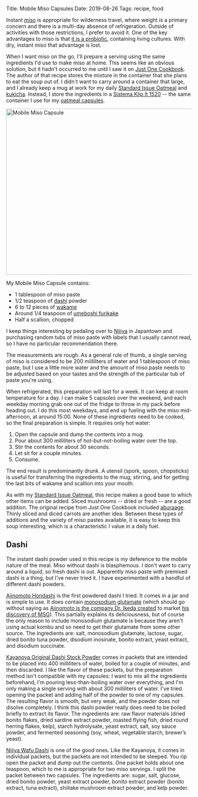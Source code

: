 Title: Mobile Miso Capsules
Date: 2019-08-26
Tags: recipe, food

Instant [miso](https://en.wikipedia.org/wiki/Miso_soup) is appropriate for wilderness travel, where weight is a primary concern and there is a multi-day absence of refrigeration. Outside of activities with those restrictions, I prefer to avoid it. One of the key advantages to miso is that [it is a probiotic](https://www.healthline.com/nutrition/why-miso-is-healthy), containing living cultures. With dry, instant miso that advantage is lost.

When I want miso on the go, I'll prepare a serving using the same ingredients I'd use to make miso at home. This seems like an obvious solution, but it hadn't occurred to me until I saw it on [Just One Cookbook](https://www.justonecookbook.com/homemade-instant-miso-soup/). The author of that recipe stores the mixture in the container that she plans to eat the soup out of. I didn't want to carry around a container that large, and I already keep a mug at work for my daily [Standard Issue Oatmeal](/2017/07/oatmeal/) and [kukicha](/2018/12/kukicha/). Instead, I store the ingredients in a [Sistema Klip It 1520](https://sistemaplastics.com/products/klip-it-rectangular/200ml-rectangle) -- the same container I use for my [oatmeal capsules](/2019/02/oatmeal-capsule/).

<a href="https://www.flickr.com/photos/pigmonkey/48628138037/in/dateposted/" title="Mobile Miso Capsule"><img src="https://live.staticflickr.com/65535/48628138037_405f904563_c.jpg" width="800" height="450" alt="Mobile Miso Capsule"></a>

My Mobile Miso Capsule contains:

* 1 tablespoon of miso paste
* 1/2 teaspoon of [dashi](https://en.wikipedia.org/wiki/Dashi) powder
* 6 to 12 pieces of [wakame](https://www.amazon.com/Emerald-Cove-Silver-Wakame-Seaweed/dp/B001BKNFSC/)
* Around 1/4 teaspoon of [umeboshi furikake](http://japangoldusa.com/furikake.html) 
* Half a scallion, chopped

I keep things interesting by pedaling over to [Nijiya](http://www.nijiya.com/) in Japantown and purchasing random tubs of miso paste with labels that I usually cannot read, so I have no particular recommendation there.

The measurements are rough. As a general rule of thumb, a single serving of miso is considered to be 200 milliliters of water and 1 tablespoon of miso paste, but I use a little more water and the amount of miso paste needs to be adjusted based on your tastes and the strength of the particular tub of paste you're using.

When refrigerated, this preparation will last for a week. It can keep at room temperature for a day. I can make 5 capsules over the weekend, and each weekday morning grab one out of the fridge to throw in my pack before heading out. I do this most weekdays, and end up fueling with the miso mid-afternoon, at around 15:00. None of these ingredients need to be cooked, so the final preparation is simple. It requires only hot water:

1. Open the capsule and dump the contents into a mug.
2. Pour about 300 milliliters of hot-but-not-boiling water over the top.
3. Stir the contents for about 30 seconds.
4. Let sit for a couple minutes.
5. Consume.

The end result is predominantly drunk. A utensil (spork, spoon, chopsticks) is useful for transferring the ingredients to the mug, stirring, and for getting the last bits of wakame and scallion into your mouth.

As with my [Standard Issue Oatmeal](/2017/07/oatmeal/), this recipe makes a good base to which other items can be added. Sliced mushrooms -- dried or fresh -- are a good addition. The original recipe from Just One Cookbook included [aburaage](https://en.wikipedia.org/wiki/Abura-age). Thinly sliced and diced carrots are another idea. Between these types of additions and the variety of miso pastes available, it is easy to keep this soup interesting, which is a characteristic I value in a daily fuel.


## Dashi

The instant dashi powder used in this recipe is my deference to the mobile nature of the meal. Miso without dashi is blasphemous. I don't want to carry around a liquid, so fresh dashi is out. Apparently miso paste with premixed dashi is a thing, but I've never tried it. I have experimented with a handful of different dashi powders.

[Ajinomoto Hondashi](http://www.hondashi.info/information.aspx) is the first powdered dashi I tried. It comes in a jar and is simple to use. It does contain [monosodium glutamate](https://www.healthline.com/nutrition/msg-good-or-bad) (which should go without saying as [Ajinomoto is the company Dr. Ikeda created](https://en.wikipedia.org/wiki/Ajinomoto#1907%E2%80%931944:_Origins_and_expansion) to market [his discovery of MSG](https://www.theguardian.com/lifeandstyle/2005/jul/10/foodanddrink.features3)). This partially explains its deliciousness, but of course the only reason to include monosodium glutamate is because they aren't using actual kombu and so need to get their glutamate from some other source. The ingredients are: salt, monosodium glutamate, lactose, sugar, dried bonito tuna powder, disodium inosinate, bonito extract, yeast extract, and disodium succinate.

[Kayanoya Original Dashi Stock Powder](https://usa.kayanoya.com/kayanoya-original-dashi-stock-powder.html) comes in packets that are intended to be placed into 400 milliliters of water, boiled for a couple of minutes, and then discarded. I like the flavor of these packets, but the preparation method isn't compatible with my capsules: I want to mix all the ingredients beforehand, I'm pouring less-than-boiling water over everything, and I'm only making a single serving with about 300 milliliters of water. I've tried opening the packet and adding half of the powder to one of my capsules. The resulting flavor is smooth, but very weak, and the powder does not disolve completely. I think this dashi powder really does need to be boiled briefly to extract its flavor. The ingredients are: raw flavor materials (dried bonito flakes, dried sardine extract powder, roasted flying fish, dried round herring flakes, kelp), starch hydrolysate, yeast extract, salt, soy sauce powder, and fermented seasoning (soy, wheat, vegetable starch, brewer’s yeast).

[Nijiya Wafu Dashi](https://www.nijiyashop.com/user/scripts/user/product.php?product_id=286) is one of the good ones. Like the Kayanoya, it comes in individual packets, but the packets are not intended to be steeped. You rip open the packet and dump out the contents. One packet holds about one teaspoon, which to me is appropriate for two miso servings. I split the packet between two capsules. The ingredients are: sugar, salt, glucose, dried bonito powder, yeast extract powder, bonito extract powder (bonito extract, tuna extract), shiitake mushroom extract powder, and kelp powder.
